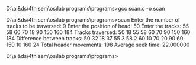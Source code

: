 D:\ai&ds\4th sem\os\lab programs\programs>gcc scan.c -o scan

D:\ai&ds\4th sem\os\lab programs\programs>scan
Enter the number of tracks to be traversed: 9
Enter the position of head: 50
Enter the tracks: 55
58
60
70
18
90
150
160
184
Tracks traversed:
50 18 55 58 60 70 90 150 160 184
Difference between tracks:
50 32
18 37
55 3
58 2
60 10
70 20
90 60
150 10
160 24
Total header movements: 198
Average seek time: 22.000000

D:\ai&ds\4th sem\os\lab programs\programs>
